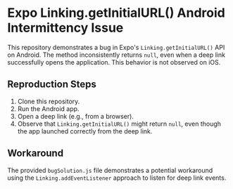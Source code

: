 # Expo Linking.getInitialURL() Android Intermittency Issue

This repository demonstrates a bug in Expo's `Linking.getInitialURL()` API on Android. The method inconsistently returns `null`, even when a deep link successfully opens the application. This behavior is not observed on iOS.

## Reproduction Steps

1. Clone this repository.
2. Run the Android app.
3. Open a deep link (e.g., from a browser).
4. Observe that `Linking.getInitialURL()` might return `null`, even though the app launched correctly from the deep link.

## Workaround

The provided `bugSolution.js` file demonstrates a potential workaround using the `Linking.addEventListener` approach to listen for deep link events.